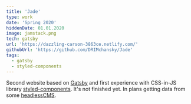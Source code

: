 ```yaml
---
title: 'Jade'
type: work
date: 'Spring 2020'
hiddenDate: 01.01.2020
image: jamstack.png
tech: gatsby
url: 'https://dazzling-carson-3863ce.netlify.com/'
githubUrl: 'https://github.com/DRIMchansky/Jade'
tags:
  - gatsby
  - styled-components
---
```


Second website based on [Gatsby](https://www.gatsbyjs.org/) and first experience with CSS-in-JS library [styled-components](https://styled-components.com/). It's not finished yet. In plans getting data from some [headlessCMS](https://www.wikiwand.com/en/Headless_content_management_system).
